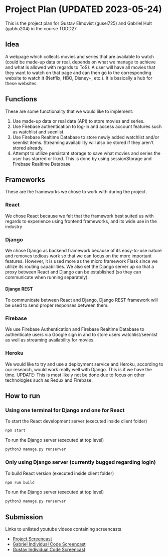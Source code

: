 # Project Plan (UPDATED 2023-05-24)

This is the project plan for Gustav Elmqvist (gusel725) and Gabriel Hult (gabhu204) in the course TDDD27

## Idea

A webpage which collects movies and series that are available to watch (could be made-up data or real, depends on what we manage to achieve and what is allowed with regards to ToS). A user will have all movies that they want to watch on that page and can then go to the corresponding website to watch it (Netflix, HBO, Disney+, etc.). It is basically a hub for these websites.

## Functions

These are some functionality that we would like to implement:

1. Use made-up data or real data (API) to store movies and series.
2. Use Firebase authentication to log-in and access account features such as watchlist and seenlist.
3. Use Firebase Realtime Database to store newly added watchlist and/or seenlist items. Streaming availability will also be stored if they aren't stored already.
4. Attempt to utilize persistant storage to save what movies and series the user has starred or liked. This is done by using sessionStorage and Firebase Realtime Database

## Frameworks

These are the frameworks we chose to work with during the project.

### React

We chose React because we felt that the framework best suited us with regards to experience using frontend frameworks, and its wide use in the industry

### Django

We chose Django as backend framework because of its easy-to-use nature and removes tedious work so that we can focus on the more important features. However, it is used more as the micro framework Flask since we utilize its routing capabilities. We also set the Django server up so that a proxy between React and Django can be established (so they can communicate when running separately). 

#### Django REST

To communicate between React and Django, Django REST framework will be used to send proper responses between them.

### Firebase

We use Firebase Authentication and Firebase Realtime Database to authenticate users via Google sign in and to store users watchlist/seenlist as well as streaming availability for movies.

### Heroku

We would like to try and use a deployment service and Heroku, according to our research, would work really well with Django. This is if we have the time.
UPDATE: This is most likely not be done due to focus on other technologies such as Redux and Firebase.

## How to run

### Using one terminal for Django and one for React

To start the React development server (executed inside client folder)

```zsh
npm start
```

To run the Django server (executed at top level)

```zsh
python3 manage.py runserver
```

### Only using Django server (currently bugged regarding login)

To build React version (executed inside client folder)

```zsh
npm run build
```

To run the Django server (executed at top level)

```zsh
python3 manage.py runserver
```

## Submission

Links to unlisted youtube videos containing screencasts

- [Project Screencast](https://youtu.be/em-PWKLoHRQ)
- [Gabriel Individual Code Screencast](https://youtu.be/sH9MdRGBKOQ)
- [Gustav Individual Code Screencast](https://google.com)
